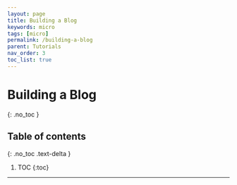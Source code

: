 ```yaml
---
layout: page
title: Building a Blog
keywords: micro
tags: [micro]
permalink: /building-a-blog
parent: Tutorials
nav_order: 3
toc_list: true
---
```


# Building a Blog
{: .no_toc }

## Table of contents
{: .no_toc .text-delta }

1. TOC
{:toc}
---

